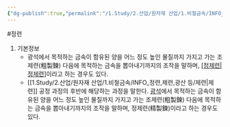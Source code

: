 ```yaml
---
{"dg-publish":true,"permalink":"/1.Study/2.산업/원자재 산업/1.비철금속/INFO_정련,제련,광산 등/정련/","created":"2024-11-20T21:02:28.629+09:00","updated":"2025-06-26T13:19:49.795+09:00"}
---
```


#정련 

1. 기본정보
	- 광석에서 목적하는 금속이 함유된 양을 어느 정도 높인 물질까지 가지고 가는 조제련(粗製鍊) 다음에 목적하는 금속을 뽑아내기까지의 조작을 말하며, [[정제련\|정제련]](精製鍊)이라고 하는 경우도 있다.
	- [[1.Study/2.산업/원자재 산업/1.비철금속/INFO_정련,제련,광산 등/제련\|제련]] 공정 과정의 후반에 해당하는 과정을 말한다. [광석](https://terms.naver.com/entry.nhn?docId=1064953&ref=y)에서 목적하는 금속이 함유된 양을 어느 정도 높인 물질까지 가지고 가는 조제련(粗製鍊) 다음에 목적하는 금속을 뽑아내기까지의 조작을 말하며, 정제련(精製鍊)이라고 하는 경우도 있다.


